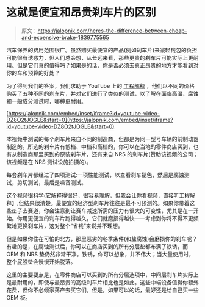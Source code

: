 # 这就是便宜和昂贵刹车片的区别

> 原文：<https://jalopnik.com/heres-the-difference-between-cheap-and-expensive-brake-1839775565>

汽车保养的费用范围很广。虽然购买最便宜的产品(例如刹车片)来减轻钱包的负担可能很有诱惑力，但人们总会想，从长远来看，那些更贵的刹车片可能实际上更耐用。但是它们真的值得吗？如果是的话，你是否必须去真正昂贵的地方才能看到对你的车和预算的好处？



为了得到我们的答案，我们求助于 YouTube 上的 [工程解释](https://www.youtube.com/channel/UClqhvGmHcvWL9w3R48t9QXQ) ，他们以不同的价格购买了五种不同的刹车片，并对它们进行了类似的测试，以了解在面临高温、腐蚀和一般成分测试时，哪种更耐用。

 [https://jalopnik.com/embed/inset/iframe?id=youtube-video-DZ8O2tJOGLE&start=0](https://jalopnik.com/embed/inset/iframe?id=youtube-video-DZ8O2tJOGLE&start=0) 

本视频中测试的每个刹车片来自不同的制造商，但都是为同一型号车辆的前制动器制造的。所选的刹车片有低档、中档和高档的，你可以在当地的零件商店买到，也有从制造商那里买到的原装刹车片，还有来自 NRS 的刹车片(赞助该视频的公司；该视频是在 NRS 测试设施拍摄的)。

每套刹车片都经过了四项测试:一项性能测试，以查看刹车褪色，然后是腐蚀测试，剪切测试，最后是噪音测试。

这个视频很科学(它解释得很好，很容易理解，但我会让你看视频，直接听工程解释】,但结果很清楚。最便宜的经济型刹车片往往是最不可预测的。如果你带着这些垫子去赛道，你会注意到让赛车减速所需的压力有很大的可变性，尤其是在一开始。你用更便宜的刹车片跑得越久，它们就磨损得越快——考虑到你将不得不更频繁地更换刹车片，这对整个“省钱”来说并不理想。

但是如果你住在可怕的北方，那里恶劣的冬季条件(和盐腐蚀)会磨损你的刹车呢？有趣的是，在腐蚀测试后，你可以在商店买到的所有分层垫都布满了铁锈，而 OEM 和 NRS 垫仍然非常干净。铁锈，你可以想象，并不伟大；当大量使用时，整个屁股垫会慢慢开始脱落。

这里的主要要点是，在零件商店可以买到的所有分层选项中，中间层刹车片实际上是最耐用的，即使与最昂贵的高级刹车片相比也是如此。这些中端设备值得你额外花费，但你不必倾家荡产去买它们。但是，如果可以的话，最好还是给自己买一些 OEM 板。